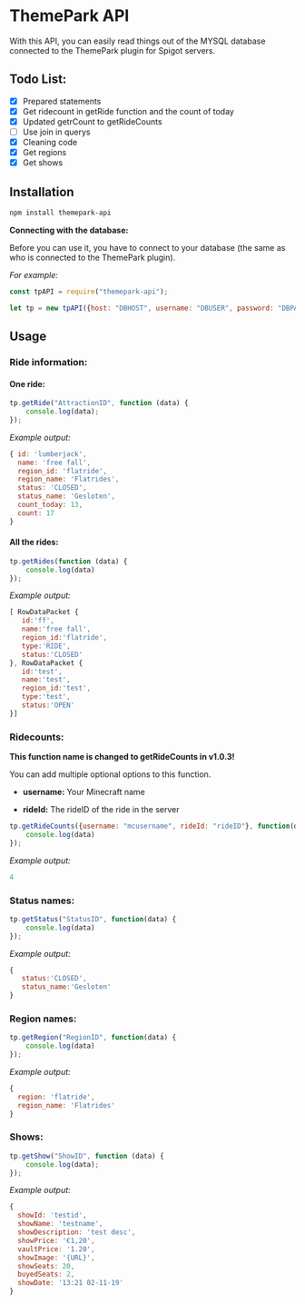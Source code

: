 # ThemePark API

With this API, you can easily read things out of the MYSQL database connected to the ThemePark plugin for Spigot servers.

## Todo List:

- [x] Prepared statements
- [x] Get ridecount in getRide function and the count of today
- [x] Updated getrCount to getRideCounts
- [ ] Use join in querys
- [x] Cleaning code
- [x] Get regions
- [x] Get shows

## Installation

```bash
npm install themepark-api
```

**Connecting with the database:**

Before you can use it, you have to connect to your database (the same as who is connected to the ThemePark plugin).

*For example:*
```javascript
const tpAPI = require("themepark-api");

let tp = new tpAPI({host: "DBHOST", username: "DBUSER", password: "DBPASSWORD", database: "DBNAME"})

```

## Usage

### Ride information:

#### One ride:

```javascript
tp.getRide("AttractionID", function (data) {
    console.log(data);
});
```
*Example output:*
```javascript
{ id: 'lumberjack',
  name: 'free fall',
  region_id: 'flatride',
  region_name: 'Flatrides',
  status: 'CLOSED',
  status_name: 'Gesloten',
  count_today: 13,
  count: 17
}
```

#### All the rides:

```javascript
tp.getRides(function (data) {
    console.log(data)
});
```
*Example output:*

```javascript
[ RowDataPacket {
   id:'ff',
   name:'free fall',
   region_id:'flatride',
   type:'RIDE',
   status:'CLOSED'
}, RowDataPacket {
   id:'test',
   name:'test',
   region_id:'test',
   type:'test',
   status:'OPEN'
}]
```

### Ridecounts:

**This function name is changed to getRideCounts in v1.0.3!**

You can add multiple optional options to this function.

* **username:** Your Minecraft name

* **rideId:** The rideID of the ride in the server


```javascript
tp.getRideCounts({username: "mcusername", rideId: "rideID"}, function(data) {
    console.log(data)
});
```
*Example output:*

```javascript
4
```

### Status names:

```javascript
tp.getStatus("StatusID", function(data) {
    console.log(data)
});
```

*Example output:*

```javascript
{
   status:'CLOSED',
   status_name:'Gesloten'
}
```

### Region names:

```javascript
tp.getRegion("RegionID", function(data) {
    console.log(data)
});
```

*Example output:*

```javascript
{
  region: 'flatride',
  region_name: 'Flatrides'
}
```

### Shows:

```javascript
tp.getShow("ShowID", function (data) {
    console.log(data);
});
```

*Example output:*

```javascript
{
  showId: 'testid',
  showName: 'testname',
  showDescription: 'test desc',
  showPrice: '€1,20',
  vaultPrice: '1.20',
  showImage: '{URL}',
  showSeats: 20,
  buyedSeats: 2,
  showDate: '13:21 02-11-19'
}
```
